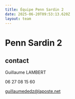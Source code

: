 ```yaml
---
title: Équipe Penn Sardin 2
date: 2025-06-20T09:53:13.620Z
layout: team
---
```


# Penn Sardin 2



## contact 

Guillaume LAMBERT

06 27 08 15 60

guillaumededz@laposte.net

